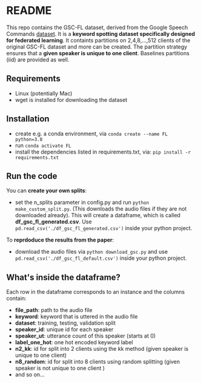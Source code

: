 # README
This repo contains the GSC-FL dataset, derived from the Google Speech Commands [dataset](https://arxiv.org/abs/1804.03209v1). It is a **keyword spotting dataset specifically designed for federated learning**. It containts partitions on 2,4,8,...,512 clients of the original GSC-FL dataset and more can be created. The partition strategy ensures that a **given speaker is unique to one client**. Baselines partitions (iid) are provided as well. 

## Requirements
- Linux (potentially Mac)
- wget is installed for downloading the dataset

## Installation
- create e.g. a conda environment, via `conda create --name FL python=3.8`
- run `conda activate FL`
- install the dependencies listed in requirements.txt, via:  `pip install -r requirements.txt`


## Run the code

You can **create your own splits**:
- set the n_splits parameter in config.py and run `python make_custom_split.py`. (This downloads the audio files if they are not downloaded already). This will create a dataframe, which is called **df_gsc_fl_generated.csv**. Use `pd.read_csv('./df_gsc_fl_generated.csv')` inside your python project.

To **reprdoduce the results from the paper**:
- download the audio files via `python download_gsc.py` and use `pd.read_csv('./df_gsc_fl_default.csv')` inside your python project.


## What's inside the dataframe?
Each row in the dataframe corresponds to an instance and the columns contain:
- **file_path**: path to the audio file 
- **keyword**: keyword that is uttered in the audio file
- **dataset**: training, testing, validation split
- **speaker_id**: unique id for each speaker
- **speaker_ut**: utterance count of this speaker (starts at 0)
- **label_one_hot**: one hot encoded keyword label
- **n2_kk**: id for split into 2 clients using the kk method (given speaker is unique to one client)
- **n8_random**: id for split into 8 clients using random splitting (given speaker is not unique to one client )
- and so on...



